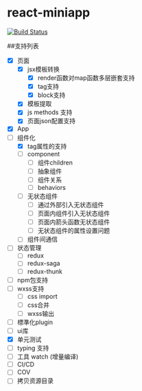 # react-miniapp

[![Build Status](https://travis-ci.org/PepperYan/react-miniapp.svg?branch=master)](https://travis-ci.org/PepperYan/react-miniapp)

##支持列表
- [x] 页面
  - [x] jsx模板转换
    - [x] render函数对map函数多层嵌套支持
    - [x] tag支持
    - [x] block支持
  - [x] 模板提取
  - [x] js methods 支持
  - [x] 页面json配置支持
- [x] App
- [ ] 组件化
   - [x] tag属性的支持
   - [ ] component
      - [ ] 组件children
      - [ ] 抽象组件
      - [ ] 组件关系
      - [ ] behaviors
   - [ ] 无状态组件
      - [ ] 通过外部引入无状态组件
      - [ ] 页面内组件引入无状态组件
      - [ ] 页面内箭头函数无状态组件
      - [ ] 无状态组件的属性设置问题
   - [ ] 组件间通信
- [ ] 状态管理
   - [ ] redux
   - [ ] redux-saga
   - [ ] redux-thunk
- [ ] npm包支持
- [ ] wxss支持
  - [ ] css import
  - [ ] css合并
  - [ ] wxss输出
- [ ] 標準化plugin
- [ ] ui库 
- [x] 单元测试
- [ ] typing 支持
- [ ] 工具 watch (增量编译)
- [ ] CI/CD
- [ ] COV
- [ ] 拷贝资源目录